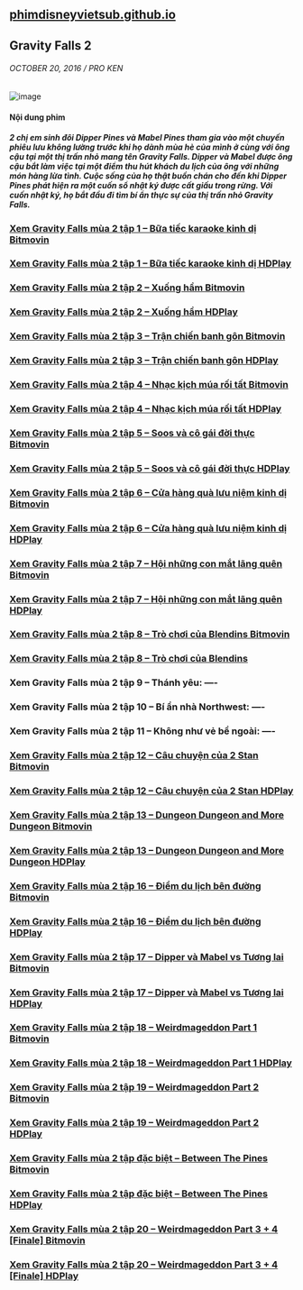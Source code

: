 ## [phimdisneyvietsub.github.io](https://phimdisneyvietsub.github.io)
## Gravity Falls 2
###### OCTOBER 20, 2016 / PRO KEN
![image](https://user-images.githubusercontent.com/75318518/142972636-84780684-e921-48a7-8654-7846e47c2d62.png)

#### Nội dung phim
##### 2 chị em sinh đôi Dipper Pines và Mabel Pines tham gia vào một chuyến phiêu lưu không lường trước khi họ dành mùa hè của mình ở cùng với ông cậu tại một thị trấn nhỏ mang tên Gravity Falls. Dipper và Mabel được ông cậu bắt làm việc tại một điểm thu hút khách du lịch của ông với những món hàng lừa tình. Cuộc sống của họ thật buồn chán cho đến khi Dipper Pines phát hiện ra một cuốn sổ nhật ký được cất giấu trong rừng. Với cuốn nhật ký, họ bắt đầu đi tìm bí ẩn thực sự của thị trấn nhỏ Gravity Falls.
### [Xem Gravity Falls mùa 2 tập 1 – Bữa tiếc karaoke kinh dị Bitmovin](https://bitmovin.com/demos/stream-test?format=hls&manifest=https://raw.githubusercontent.com/phimdisneyvietsub/phimdisneyvietsub/main/video-5b.gapo.vn/videos/results/8cf554d9-4e20-4bff-aa39-ab28e649c57b/720p/file.m3u8)
### [Xem Gravity Falls mùa 2 tập 1 – Bữa tiếc karaoke kinh dị HDPlay](https://hdplay.se/?HLSP2P=https://raw.githubusercontent.com/phimdisneyvietsub/phimdisneyvietsub/main/video-5b.gapo.vn/videos/results/8cf554d9-4e20-4bff-aa39-ab28e649c57b/720p/file.m3u8)
### [Xem Gravity Falls mùa 2 tập 2 – Xuống hầm Bitmovin](https://bitmovin.com/demos/stream-test?format=hls&manifest=https://raw.githubusercontent.com/phimdisneyvietsub/phimdisneyvietsub/main/video-5b.gapo.vn/videos/results/34d405d4-5906-40a0-b4c4-cd647dc9a742/720p/file.m3u8)
### [Xem Gravity Falls mùa 2 tập 2 – Xuống hầm HDPlay](https://hdplay.se/?HLSP2P=https://raw.githubusercontent.com/phimdisneyvietsub/phimdisneyvietsub/main/video-5b.gapo.vn/videos/results/34d405d4-5906-40a0-b4c4-cd647dc9a742/720p/file.m3u8)
### [Xem Gravity Falls mùa 2 tập 3 – Trận chiến banh gôn Bitmovin](https://bitmovin.com/demos/stream-test?format=hls&manifest=https://raw.githubusercontent.com/phimdisneyvietsub/phimdisneyvietsub/main/)
### [Xem Gravity Falls mùa 2 tập 3 – Trận chiến banh gôn HDPlay](https://hdplay.se/?HLSP2P=https://raw.githubusercontent.com/phimdisneyvietsub/phimdisneyvietsub/main/)
### [Xem Gravity Falls mùa 2 tập 4 – Nhạc kịch múa rối tất Bitmovin](https://bitmovin.com/demos/stream-test?format=hls&manifest=https://raw.githubusercontent.com/phimdisneyvietsub/phimdisneyvietsub/main/)
### [Xem Gravity Falls mùa 2 tập 4 – Nhạc kịch múa rối tất HDPlay](https://hdplay.se/?HLSP2P=https://raw.githubusercontent.com/phimdisneyvietsub/phimdisneyvietsub/main/)
### [Xem Gravity Falls mùa 2 tập 5 – Soos và cô gái đời thực Bitmovin](https://bitmovin.com/demos/stream-test?format=hls&manifest=https://raw.githubusercontent.com/phimdisneyvietsub/phimdisneyvietsub/main/)
### [Xem Gravity Falls mùa 2 tập 5 – Soos và cô gái đời thực HDPlay](https://hdplay.se/?HLSP2P=https://raw.githubusercontent.com/phimdisneyvietsub/phimdisneyvietsub/main/)
### [Xem Gravity Falls mùa 2 tập 6 – Cửa hàng quà lưu niệm kinh dị Bitmovin](https://bitmovin.com/demos/stream-test?format=hls&manifest=https://raw.githubusercontent.com/phimdisneyvietsub/phimdisneyvietsub/main/)
### [Xem Gravity Falls mùa 2 tập 6 – Cửa hàng quà lưu niệm kinh dị HDPlay](https://hdplay.se/?HLSP2P=https://raw.githubusercontent.com/phimdisneyvietsub/phimdisneyvietsub/main/)
### [Xem Gravity Falls mùa 2 tập 7 – Hội những con mắt lãng quên Bitmovin](https://bitmovin.com/demos/stream-test?format=hls&manifest=https://raw.githubusercontent.com/phimdisneyvietsub/phimdisneyvietsub/main/)
### [Xem Gravity Falls mùa 2 tập 7 – Hội những con mắt lãng quên HDPlay](https://hdplay.se/?HLSP2P=https://raw.githubusercontent.com/phimdisneyvietsub/phimdisneyvietsub/main/)
### [Xem Gravity Falls mùa 2 tập 8 – Trò chơi của Blendins Bitmovin](https://bitmovin.com/demos/stream-test?format=hls&manifest=https://raw.githubusercontent.com/phimdisneyvietsub/phimdisneyvietsub/main/)
### [Xem Gravity Falls mùa 2 tập 8 – Trò chơi của Blendins](https://hdplay.se/?HLSP2P=https://raw.githubusercontent.com/phimdisneyvietsub/phimdisneyvietsub/main/)
### Xem Gravity Falls mùa 2 tập 9 – Thánh yêu:  —-
### Xem Gravity Falls mùa 2 tập 10 – Bí ẩn nhà Northwest: —-
### Xem Gravity Falls mùa 2 tập 11 – Không như vẻ bề ngoài: —-
### [Xem Gravity Falls mùa 2 tập 12 – Câu chuyện của 2 Stan Bitmovin](https://bitmovin.com/demos/stream-test?format=hls&manifest=https://raw.githubusercontent.com/phimdisneyvietsub/phimdisneyvietsub/main/)
### [Xem Gravity Falls mùa 2 tập 12 – Câu chuyện của 2 Stan HDPlay](https://hdplay.se/?HLSP2P=https://raw.githubusercontent.com/phimdisneyvietsub/phimdisneyvietsub/main/)
### [Xem Gravity Falls mùa 2 tập 13 – Dungeon Dungeon and More Dungeon Bitmovin](https://bitmovin.com/demos/stream-test?format=hls&manifest=https://raw.githubusercontent.com/phimdisneyvietsub/phimdisneyvietsub/main/)
### [Xem Gravity Falls mùa 2 tập 13 – Dungeon Dungeon and More Dungeon HDPlay](https://hdplay.se/?HLSP2P=https://raw.githubusercontent.com/phimdisneyvietsub/phimdisneyvietsub/main/)
### [Xem Gravity Falls mùa 2 tập 16 – Điểm du lịch bên đường Bitmovin](https://bitmovin.com/demos/stream-test?format=hls&manifest=https://raw.githubusercontent.com/phimdisneyvietsub/phimdisneyvietsub/main/)
### [Xem Gravity Falls mùa 2 tập 16 – Điểm du lịch bên đường HDPlay](https://hdplay.se/?HLSP2P=https://raw.githubusercontent.com/phimdisneyvietsub/phimdisneyvietsub/main/)
### [Xem Gravity Falls mùa 2 tập 17 – Dipper và Mabel vs Tương lai Bitmovin](https://bitmovin.com/demos/stream-test?format=hls&manifest=https://raw.githubusercontent.com/phimdisneyvietsub/phimdisneyvietsub/main/)
### [Xem Gravity Falls mùa 2 tập 17 – Dipper và Mabel vs Tương lai HDPlay](https://hdplay.se/?HLSP2P=https://raw.githubusercontent.com/phimdisneyvietsub/phimdisneyvietsub/main/)
### [Xem Gravity Falls mùa 2 tập 18 – Weirdmageddon Part 1 Bitmovin](https://bitmovin.com/demos/stream-test?format=hls&manifest=https://raw.githubusercontent.com/phimdisneyvietsub/phimdisneyvietsub/main/)
### [Xem Gravity Falls mùa 2 tập 18 – Weirdmageddon Part 1 HDPlay](https://hdplay.se/?HLSP2P=https://raw.githubusercontent.com/phimdisneyvietsub/phimdisneyvietsub/main/)
### [Xem Gravity Falls mùa 2 tập 19 – Weirdmageddon Part 2 Bitmovin](https://bitmovin.com/demos/stream-test?format=hls&manifest=https://raw.githubusercontent.com/phimdisneyvietsub/phimdisneyvietsub/main/)
### [Xem Gravity Falls mùa 2 tập 19 – Weirdmageddon Part 2 HDPlay](https://hdplay.se/?HLSP2P=https://raw.githubusercontent.com/phimdisneyvietsub/phimdisneyvietsub/main/)
### [Xem Gravity Falls mùa 2 tập đặc biệt – Between The Pines Bitmovin](https://bitmovin.com/demos/stream-test?format=hls&manifest=https://raw.githubusercontent.com/phimdisneyvietsub/phimdisneyvietsub/main/)
### [Xem Gravity Falls mùa 2 tập đặc biệt – Between The Pines HDPlay](https://hdplay.se/?HLSP2P=https://raw.githubusercontent.com/phimdisneyvietsub/phimdisneyvietsub/main/)
### [Xem Gravity Falls mùa 2 tập 20 – Weirdmageddon Part 3 + 4 [Finale] Bitmovin](https://bitmovin.com/demos/stream-test?format=hls&manifest=https://raw.githubusercontent.com/phimdisneyvietsub/phimdisneyvietsub/main/)
### [Xem Gravity Falls mùa 2 tập 20 – Weirdmageddon Part 3 + 4 [Finale] HDPlay](https://hdplay.se/?HLSP2P=https://raw.githubusercontent.com/phimdisneyvietsub/phimdisneyvietsub/main/)
